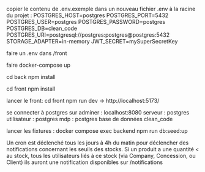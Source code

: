 copier le contenu de .env.exemple dans un nouveau fichier .env à la racine du projet :
POSTGRES_HOST=postgres
POSTGRES_PORT=5432
POSTGRES_USER=postgres
POSTGRES_PASSWORD=postgres
POSTGRES_DB=clean_code
POSTGRES_URI=postgresql://postgres:postgres@postgres:5432
STORAGE_ADAPTER=in-memory
JWT_SECRET=mySuperSecretKey

faire un .env dans /front

faire docker-compose up

cd back
npm install

cd front
npm install

lancer le front: 
cd front
npm run dev
-> http://localhost:5173/



se connecter à postgres sur adminer :
localhost:8080
serveur : postgres
utilisateur : postgres
mdp : postgres
base de données clean_code

lancer les fixtures : docker compose exec backend npm run db:seed:up



Un cron est déclenché tous les jours à 4h du matin pour déclencher des notifications concernant les seuils des stocks.
Si un produit a une quantité < au stock, tous les utilisateurs liés à ce stock (via Company, Concession, ou Client) ils auront une notification disponibles sur /notifications
